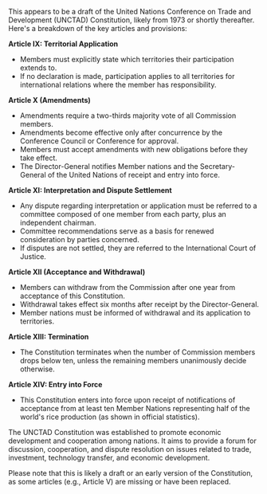 This appears to be a draft of the United Nations Conference on Trade and Development (UNCTAD) Constitution, likely from 1973 or shortly thereafter. Here's a breakdown of the key articles and provisions:

**Article IX: Territorial Application**

* Members must explicitly state which territories their participation extends to.
* If no declaration is made, participation applies to all territories for international relations where the member has responsibility.

**Article X (Amendments)**

* Amendments require a two-thirds majority vote of all Commission members.
* Amendments become effective only after concurrence by the Conference Council or Conference for approval.
* Members must accept amendments with new obligations before they take effect.
* The Director-General notifies Member nations and the Secretary-General of the United Nations of receipt and entry into force.

**Article XI: Interpretation and Dispute Settlement**

* Any dispute regarding interpretation or application must be referred to a committee composed of one member from each party, plus an independent chairman.
* Committee recommendations serve as a basis for renewed consideration by parties concerned.
* If disputes are not settled, they are referred to the International Court of Justice.

**Article XII (Acceptance and Withdrawal)**

* Members can withdraw from the Commission after one year from acceptance of this Constitution.
* Withdrawal takes effect six months after receipt by the Director-General.
* Member nations must be informed of withdrawal and its application to territories.

**Article XIII: Termination**

* The Constitution terminates when the number of Commission members drops below ten, unless the remaining members unanimously decide otherwise.

**Article XIV: Entry into Force**

* This Constitution enters into force upon receipt of notifications of acceptance from at least ten Member Nations representing half of the world's rice production (as shown in official statistics).

The UNCTAD Constitution was established to promote economic development and cooperation among nations. It aims to provide a forum for discussion, cooperation, and dispute resolution on issues related to trade, investment, technology transfer, and economic development.

Please note that this is likely a draft or an early version of the Constitution, as some articles (e.g., Article V) are missing or have been replaced.